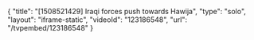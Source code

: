 {
    "title": "[1508521429] Iraqi forces push towards Hawija",
    "type": "solo",
    "layout": "iframe-static",
    "videoId": "123186548",
    "url": "\/tvpembed\/123186548"
}